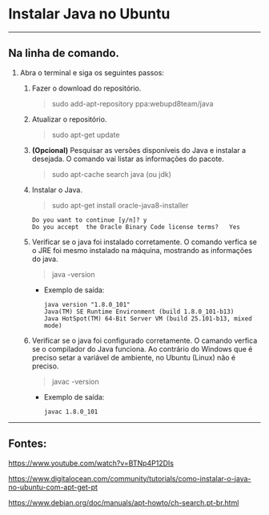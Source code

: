 
Instalar Java no Ubuntu
===============================================

--------------------

## Na linha de comando.

1. Abra o terminal e siga os seguintes passos:

	1. Fazer o download do repositório.

		> sudo add-apt-repository ppa:webupd8team/java

	2. Atualizar o repositório.

		> sudo apt-get update

	3. **(Opcional)** Pesquisar as versões disponíveis do Java e instalar a desejada. O comando vai listar as informações do pacote.

		> sudo apt-cache search java 	(ou jdk)


	4. Instalar o Java.

		> sudo apt-get install oracle-java8-installer

		`Do you want to continue [y/n]?	y`</br>
		`Do you accept  the Oracle Binary Code license terms?	Yes`
				

	5. Verificar se o java foi instalado corretamente. O comando verfica se o JRE foi mesmo instalado na máquina, mostrando as informações do java.

		> java -version

		- Exemplo de saída:

			`java version "1.8.0_101"`</br>
			`Java(TM) SE Runtime Environment (build 1.8.0_101-b13)`</br>
			`Java HotSpot(TM) 64-Bit Server VM (build 25.101-b13, mixed mode)`


	6. Verificar se o java foi configurado corretamente. O camando verfica se o compilador do Java funciona. Ao contrário do Windows que é preciso setar a variável de ambiente, no Ubuntu (Linux) não é preciso.

		> javac -version

		- Exemplo de saída:

			`javac 1.8.0_101`

--------------------

## Fontes:

https://www.youtube.com/watch?v=BTNp4P12DIs

https://www.digitalocean.com/community/tutorials/como-instalar-o-java-no-ubuntu-com-apt-get-pt

https://www.debian.org/doc/manuals/apt-howto/ch-search.pt-br.html
